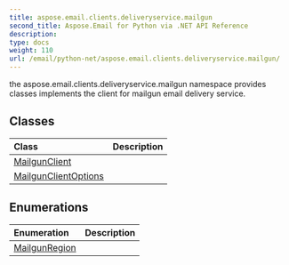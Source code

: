 ```yaml
---
title: aspose.email.clients.deliveryservice.mailgun
second_title: Aspose.Email for Python via .NET API Reference
description: 
type: docs
weight: 110
url: /email/python-net/aspose.email.clients.deliveryservice.mailgun/
---
```



the aspose.email.clients.deliveryservice.mailgun namespace provides<br/>            classes implements the client for mailgun email delivery service.

## Classes
| Class | Description |
| :- | :- |
|[MailgunClient](/email/python-net/aspose.email.clients.deliveryservice.mailgun/mailgunclient/)||
|[MailgunClientOptions](/email/python-net/aspose.email.clients.deliveryservice.mailgun/mailgunclientoptions/)||
## Enumerations
| Enumeration | Description |
| :- | :- |
|[MailgunRegion](/email/python-net/aspose.email.clients.deliveryservice.mailgun/mailgunregion/)||
